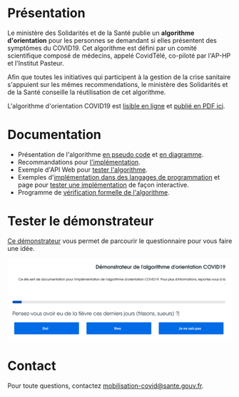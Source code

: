 # Présentation

Le ministère des Solidarités et de la Santé publie un **algorithme d'orientation** pour les personnes se demandant si elles présentent des symptômes du COVID19.  Cet algorithme est défini par un comité scientifique composé de médecins, appelé CovidTélé, co-piloté par l'AP-HP et l'Institut Pasteur.

Afin que toutes les initiatives qui participent à la gestion de la crise sanitaire s'appuient sur les mêmes recommendations, le ministère des Solidarités et de la Santé conseille la réutilisation de cet algorithme.

L'algorithme d'orientation COVID19 est [lisible en ligne](algorithme-orientation-covid19.html) et [publié en PDF ici](https://esante.gouv.fr/algorithme-orientation).

# Documentation

- Présentation de l'algorithme [en pseudo code](https://github.com/Delegation-numerique-en-sante/covid19-algorithme-orientation/blob/master/pseudo-code.org#arbre-de-d%C3%A9cision) et [en diagramme](https://github.com/Delegation-numerique-en-sante/covid19-algorithme-orientation/blob/master/pseudo-code.org#diagramme-de-larbre-de-d%C3%A9cision).
- Recommandations pour [l'implémentation](https://github.com/Delegation-numerique-en-sante/covid19-algorithme-orientation/blob/master/implementation.org).
- Exemple d'API Web pour [tester l'algorithme](https://github.com/Delegation-numerique-en-sante/covid19-algorithme-orientation/blob/master/implementation.org#exemple-dapi-web-pour-tester-lalgorithme).
- Exemples d'[implémentation dans des langages de programmation](https://github.com/Delegation-numerique-en-sante/covid19-algorithme-orientation/blob/master/implementation.org#exemples-dimpl%C3%A9mentation-dans-des-langages-de-programmation) et page pour [tester une implémentation](https://delegation-numerique-en-sante.github.io/covid19-algorithme-orientation/repl.html) de façon interactive.
- Programme de [vérification formelle de l'algorithme](https://github.com/Delegation-numerique-en-sante/covid19-algorithme-orientation/tree/master/preuve-formelle).

# Tester le démonstrateur

[Ce démonstrateur](https://delegation-numerique-en-sante.github.io/covid19-algorithme-orientation/demonstrateur.html) vous permet de parcourir le questionnaire pour vous faire une idée.

<a href="https://delegation-numerique-en-sante.github.io/covid19-algorithme-orientation/demonstrateur.html"><img class="image" src="https://raw.githubusercontent.com/Delegation-numerique-en-sante/covid19-algorithme-orientation/master/demonstrateur.png" alt="Capture d'écran du démonstrateur de l'algorithme d'orientation COVID19"/></a>

# Contact

Pour toute questions, contactez [mobilisation-covid@sante.gouv.fr](mailto:mobilisation-covid@sante.gouv.fr).


